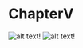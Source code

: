 # ChapterV

![alt text](https://media.giphy.com/media/lkK7hFTOp1s4g/giphy.gif)!
![alt text](https://media.giphy.com/media/1207mdjYyU08Wk/giphy.gif)!